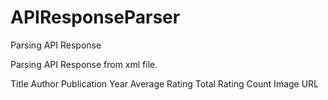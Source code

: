 # APIResponseParser
Parsing API Response

Parsing API Response from xml file. 

Title
Author
Publication Year
Average Rating 
Total Rating Count
Image URL

